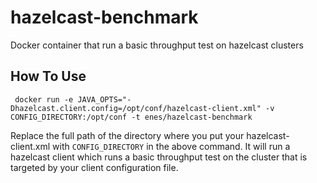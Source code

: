 # hazelcast-benchmark
Docker container that run a basic throughput test on hazelcast clusters

## How To Use
	 docker run -e JAVA_OPTS="-Dhazelcast.client.config=/opt/conf/hazelcast-client.xml" -v CONFIG_DIRECTORY:/opt/conf -t enes/hazelcast-benchmark


Replace the full path of the directory where you put your hazelcast-client.xml with `CONFIG_DIRECTORY` in the above command. It will run a hazelcast client which runs a basic throughput test on the cluster that is targeted by your client configuration file.
